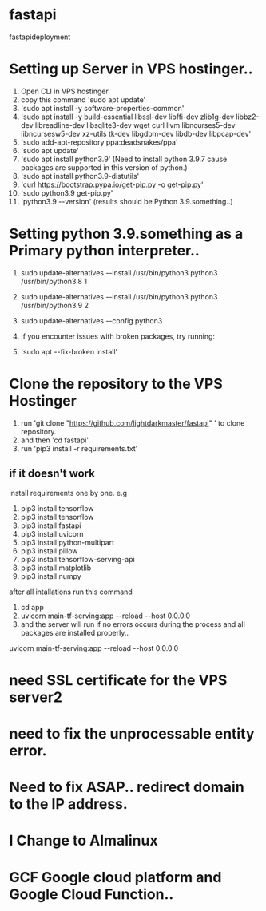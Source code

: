 # fastapi
fastapideployment

# Setting up Server in VPS hostinger..
1. Open CLI in VPS hostinger
2. copy this command 'sudo apt update'
3. 'sudo apt install -y software-properties-common'
3. 'sudo apt install -y build-essential libssl-dev libffi-dev zlib1g-dev libbz2-dev libreadline-dev libsqlite3-dev wget curl llvm libncurses5-dev libncursesw5-dev xz-utils tk-dev libgdbm-dev libdb-dev libpcap-dev'
4. 'sudo add-apt-repository ppa:deadsnakes/ppa'
5. 'sudo apt update'
6. 'sudo apt install python3.9' (Need to install python 3.9.7 cause packages are supported in this version of python.)
7. 'sudo apt install python3.9-distutils'
8. 'curl https://bootstrap.pypa.io/get-pip.py -o get-pip.py'
9. 'sudo python3.9 get-pip.py'
10. 'python3.9 --version' (results should be Python 3.9.something..)

# Setting python 3.9.something as a Primary python interpreter..
1. sudo update-alternatives --install /usr/bin/python3 python3 /usr/bin/python3.8 1
2. sudo update-alternatives --install /usr/bin/python3 python3 /usr/bin/python3.9 2
3. sudo update-alternatives --config python3

4. If you encounter issues with broken packages, try running:
5.  'sudo apt --fix-broken install'

# Clone the repository to the VPS Hostinger
1. run 'git clone "https://github.com/lightdarkmaster/fastapi" ' to clone repository.
2. and then 'cd fastapi'
3. run 'pip3 install -r requirements.txt'
## if it doesn't work 
install requirements one by one.
e.g 
1. pip3 install tensorflow
2. pip3 install tensorflow
3. pip3 install fastapi
4. pip3 install uvicorn
5. pip3 install python-multipart
6. pip3 install pillow
7. pip3 install tensorflow-serving-api
8. pip3 install matplotlib
9. pip3 install numpy

after all intallations run this command
1. cd app
2. uvicorn main-tf-serving:app --reload --host 0.0.0.0
3. and the server will run if no errors occurs during the process and all packages are installed properly..

uvicorn main-tf-serving:app --reload --host 0.0.0.0

# need SSL certificate for the  VPS server2
# need to fix the unprocessable entity error.
# Need to fix ASAP.. redirect domain to the IP address.
# I Change to Almalinux
# GCF Google cloud platform and Google Cloud Function..
